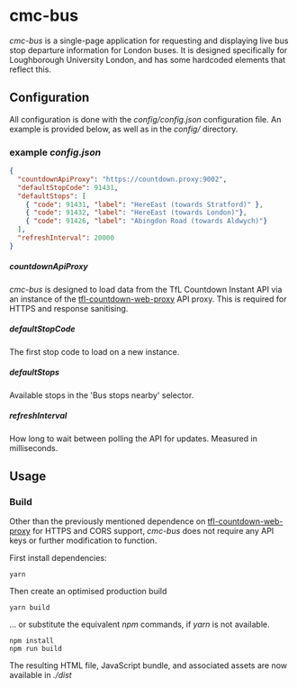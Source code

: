 # cmc-bus
*cmc-bus* is a single-page application for requesting and displaying live bus stop departure information for London buses. It is designed specifically for Loughborough University London, and has some hardcoded elements that reflect this.

## Configuration

All configuration is done with the *config/config.json* configuration file. An example is provided below, as well as in the *config/* directory.

### example *config.json* 
```JSON
{
  "countdownApiProxy": "https://countdown.proxy:9002",
  "defaultStopCode": 91431,
  "defaultStops": [
    { "code": 91431, "label": "HereEast (towards Stratford)" },
    { "code": 91432, "label": "HereEast (towards London)"},
    { "code": 91426, "label": "Abingdon Road (towards Aldwych)"}
  ],
  "refreshInterval": 20000
}
```

##### countdownApiProxy
*cmc-bus* is designed to load data from the TfL Countdown Instant API via an instance of the [tfl-countdown-web-proxy](https://github.com/jonlinnell/tfl-countdown-proxy-api) API proxy. This is required for HTTPS and response sanitising.

##### defaultStopCode
The first stop code to load on a new instance.

##### defaultStops
Available stops in the 'Bus stops nearby' selector.

##### refreshInterval
How long to wait between polling the API for updates. Measured in milliseconds.

## Usage
### Build
Other than the previously mentioned dependence on [tfl-countdown-web-proxy](https://github.com/jonlinnell/tfl-countdown-web-proxy) for HTTPS and CORS support, *cmc-bus* does not require any API keys or further modification to function.

First install dependencies:
```shell
yarn
```

Then create an optimised production build
```shell
yarn build
```

... or substitute the equivalent *npm* commands, if *yarn* is not available.
```shell
npm install
npm run build
```

The resulting HTML file, JavaScript bundle, and associated assets are now available in *./dist*

